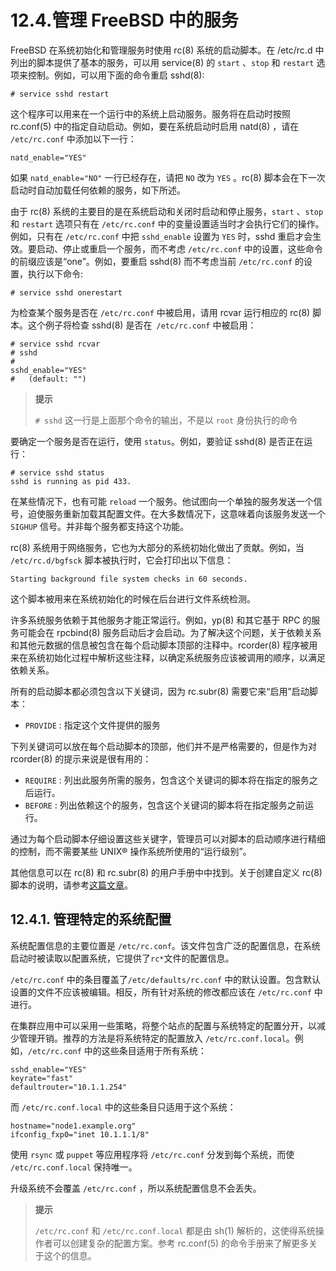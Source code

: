# 12.4.管理 FreeBSD 中的服务

FreeBSD 在系统初始化和管理服务时使用 rc(8) 系统的启动脚本。在 /etc/rc.d 中列出的脚本提供了基本的服务，可以用 service(8) 的 `start` 、`stop` 和 `restart` 选项来控制。例如，可以用下面的命令重启 sshd(8):

```
# service sshd restart
```

这个程序可以用来在一个运行中的系统上启动服务。服务将在启动时按照 rc.conf(5) 中的指定自动启动。例如，要在系统启动时启用 natd(8) ，请在 `/etc/rc.conf` 中添加以下一行：

```
natd_enable="YES"
```

如果 `natd_enable="NO"` 一行已经存在，请把 `NO` 改为 `YES` 。rc(8) 脚本会在下一次启动时自动加载任何依赖的服务，如下所述。

由于 rc(8) 系统的主要目的是在系统启动和关闭时启动和停止服务，`start` 、`stop` 和 `restart` 选项只有在 `/etc/rc.conf` 中的变量设置适当时才会执行它们的操作。例如，只有在 `/etc/rc.conf` 中把 `sshd_enable` 设置为 `YES` 时，sshd 重启才会生效。要启动、停止或重启一个服务，而不考虑 `/etc/rc.conf` 中的设置，这些命令的前缀应该是“one”。例如，要重启 sshd(8) 而不考虑当前  `/etc/rc.conf` 的设置，执行以下命令:

```
# service sshd onerestart
```

为检查某个服务是否在 `/etc/rc.conf` 中被启用，请用 rcvar 运行相应的 rc(8) 脚本。这个例子将检查 sshd(8) 是否在` /etc/rc.conf` 中被启用：

```
# service sshd rcvar
# sshd
#
sshd_enable="YES"
#   (default: "")
```

> **提示**
>
> `# sshd` 这一行是上面那个命令的输出，不是以 `root` 身份执行的命令

要确定一个服务是否在运行，使用 `status`。例如，要验证 sshd(8) 是否正在运行：

```
# service sshd status
sshd is running as pid 433.
```

在某些情况下，也有可能 `reload` 一个服务。他试图向一个单独的服务发送一个信号，迫使服务重新加载其配置文件。在大多数情况下，这意味着向该服务发送一个 `SIGHUP` 信号。并非每个服务都支持这个功能。

rc(8) 系统用于网络服务，它也为大部分的系统初始化做出了贡献。例如，当 `/etc/rc.d/bgfsck` 脚本被执行时，它会打印出以下信息：

```
Starting background file system checks in 60 seconds.
```

这个脚本被用来在系统初始化的时候在后台进行文件系统检测。

许多系统服务依赖于其他服务才能正常运行。例如，yp(8) 和其它基于 RPC 的服务可能会在 rpcbind(8) 服务启动后才会启动。为了解决这个问题，关于依赖关系和其他元数据的信息被包含在每个启动脚本顶部的注释中。rcorder(8) 程序被用来在系统初始化过程中解析这些注释，以确定系统服务应该被调用的顺序，以满足依赖关系。

所有的启动脚本都必须包含以下关键词，因为 rc.subr(8) 需要它来“启用”启动脚本：

* `PROVIDE` : 指定这个文件提供的服务

下列关键词可以放在每个启动脚本的顶部，他们并不是严格需要的，但是作为对 rcorder(8) 的提示来说是很有用的：

* `REQUIRE` : 列出此服务所需的服务，包含这个关键词的脚本将在指定的服务之后运行。
* `BEFORE` : 列出依赖这个的服务，包含这个关键词的脚本将在指定服务之前运行。

通过为每个启动脚本仔细设置这些关键字，管理员可以对脚本的启动顺序进行精细的控制，而不需要某些 UNIX® 操作系统所使用的“运行级别”。

其他信息可以在 rc(8) 和 rc.subr(8) 的用户手册中中找到。关于创建自定义 rc(8) 脚本的说明，请参考[这篇文章](https://docs.freebsd.org/en/articles/rc-scripting/)。


## 12.4.1. 管理特定的系统配置

系统配置信息的主要位置是 `/etc/rc.conf`。该文件包含广泛的配置信息，在系统启动时被读取以配置系统，它提供了`rc*`文件的配置信息。

`/etc/rc.conf` 中的条目覆盖了`/etc/defaults/rc.conf` 中的默认设置。包含默认设置的文件不应该被编辑。相反，所有针对系统的修改都应该在 `/etc/rc.conf` 中进行。

在集群应用中可以采用一些策略，将整个站点的配置与系统特定的配置分开，以减少管理开销。推荐的方法是将系统特定的配置放入 `/etc/rc.conf.local`。例如，`/etc/rc.conf` 中的这些条目适用于所有系统：

```
sshd_enable="YES"
keyrate="fast"
defaultrouter="10.1.1.254"
```

而 `/etc/rc.conf.local` 中的这些条目只适用于这个系统：

```
hostname="node1.example.org"
ifconfig_fxp0="inet 10.1.1.1/8"
```

使用 `rsync` 或 `puppet` 等应用程序将 `/etc/rc.conf` 分发到每个系统，而使 `/etc/rc.conf.local` 保持唯一。

升级系统不会覆盖 `/etc/rc.conf` ，所以系统配置信息不会丢失。

> **提示**
>
> `/etc/rc.conf` 和 `/etc/rc.conf.local` 都是由 sh(1) 解析的，这使得系统操作者可以创建复杂的配置方案。参考 rc.conf(5) 的命令手册来了解更多关于这个的信息。
